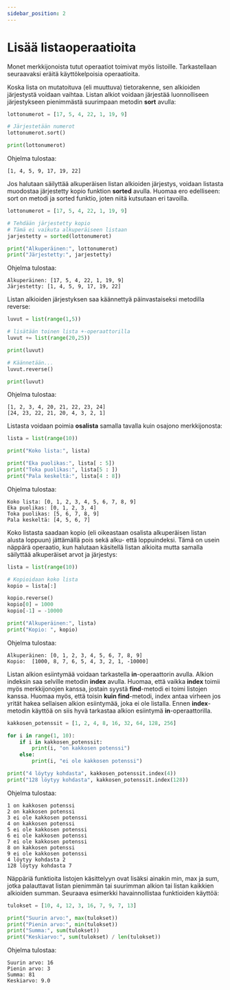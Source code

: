 ```yaml
---
sidebar_position: 2
---
```


# Lisää listaoperaatioita

Monet merkkijonoista tutut operaatiot toimivat myös listoille. Tarkastellaan seuraavaksi eräitä käyttökelpoisia operaatioita.

Koska lista on mutatoituva (eli muuttuva) tietorakenne, sen alkioiden järjestystä voidaan vaihtaa. Listan alkiot voidaan järjestää luonnolliseen järjestykseen pienimmästä suurimpaan metodin **sort** avulla:

```python 
lottonumerot = [17, 5, 4, 22, 1, 19, 9]

# Järjestetään numerot
lottonumerot.sort()

print(lottonumerot)
 ```

Ohjelma tulostaa:
``` 
[1, 4, 5, 9, 17, 19, 22]
 ```

Jos halutaan säilyttää alkuperäisen listan alkioiden järjestys, voidaan listasta muodostaa järjestetty kopio funktion **sorted** avulla. Huomaa ero edelliseen: sort on metodi ja sorted funktio, joten niitä kutsutaan eri tavoilla.

```python 
lottonumerot = [17, 5, 4, 22, 1, 19, 9]

# Tehdään järjestetty kopio
# Tämä ei vaikuta alkuperäiseen listaan
jarjestetty = sorted(lottonumerot)

print("Alkuperäinen:", lottonumerot)
print("Järjestetty:", jarjestetty)
 ```

Ohjelma tulostaa:
```
Alkuperäinen: [17, 5, 4, 22, 1, 19, 9]
Järjestetty: [1, 4, 5, 9, 17, 19, 22]
 ```

Listan alkioiden järjestyksen saa käännettyä päinvastaiseksi metodilla reverse:

```python 
luvut = list(range(1,5))

# lisätään toinen lista +-operaattorilla
luvut += list(range(20,25))

print(luvut)

# Käännetään...
luvut.reverse()

print(luvut)
 ```

Ohjelma tulostaa:
```
[1, 2, 3, 4, 20, 21, 22, 23, 24]
[24, 23, 22, 21, 20, 4, 3, 2, 1]
 ```

Listasta voidaan poimia **osalista** samalla tavalla kuin osajono merkkijonosta:

```python 
lista = list(range(10))

print("Koko lista:", lista)

print("Eka puolikas:", lista[ : 5])
print("Toka puolikas:", lista[5 : ])
print("Pala keskeltä:", lista[4 : 8])
 ```

Ohjelma tulostaa:
``` 
Koko lista: [0, 1, 2, 3, 4, 5, 6, 7, 8, 9]
Eka puolikas: [0, 1, 2, 3, 4]
Toka puolikas: [5, 6, 7, 8, 9]
Pala keskeltä: [4, 5, 6, 7]
 ```

Koko listasta saadaan kopio (eli oikeastaan osalista alkuperäisen listan alusta loppuun) jättämällä pois sekä alku- että loppuindeksi. Tämä on usein näppärä operaatio, kun halutaan käsitellä listan alkioita mutta samalla säilyttää alkuperäiset arvot ja järjestys:

```python 
lista = list(range(10))

# Kopioidaan koko lista
kopio = lista[:]

kopio.reverse()
kopio[0] = 1000
kopio[-1] = -10000

print("Alkuperäinen:", lista)
print("Kopio: ", kopio)
 ```

Ohjelma tulostaa:
``` 
Alkuperäinen: [0, 1, 2, 3, 4, 5, 6, 7, 8, 9]
Kopio:  [1000, 8, 7, 6, 5, 4, 3, 2, 1, -10000]
 ```

Listan alkion esiintymää voidaan tarkastella **in**-operaattorin avulla. Alkion indeksin saa selville metodin **index** avulla. Huomaa, että vaikka **index** toimii myös merkkijonojen kanssa, jostain syystä **find**-metodi ei toimi listojen kanssa. Huomaa myös, että toisin **kuin find**-metodi, index antaa virheen jos yrität hakea sellaisen alkion esiintymää, joka ei ole listalla. Ennen **index**-metodin käyttöä on siis hyvä tarkastaa alkion esiintymä **in**-operaattorilla.

```python 
kakkosen_potenssit = [1, 2, 4, 8, 16, 32, 64, 128, 256]

for i in range(1, 10):
    if i in kakkosen_potenssit:
        print(i, "on kakkosen potenssi")
    else:
        print(i, "ei ole kakkosen potenssi")

print("4 löytyy kohdasta", kakkosen_potenssit.index(4))
print("128 löytyy kohdasta", kakkosen_potenssit.index(128))
 ```

Ohjelma tulostaa:
``` 
1 on kakkosen potenssi
2 on kakkosen potenssi
3 ei ole kakkosen potenssi
4 on kakkosen potenssi
5 ei ole kakkosen potenssi
6 ei ole kakkosen potenssi
7 ei ole kakkosen potenssi
8 on kakkosen potenssi
9 ei ole kakkosen potenssi
4 löytyy kohdasta 2
128 löytyy kohdasta 7
 ```

Näppäriä funktioita listojen käsittelyyn ovat lisäksi ainakin min, max ja sum, jotka palauttavat listan pienimmän tai suurimman alkion tai listan kaikkien alkioiden summan. Seuraava esimerkki havainnollistaa funktioiden käyttöä:

```python 
tulokset = [10, 4, 12, 3, 16, 7, 9, 7, 13]

print("Suurin arvo:", max(tulokset))
print("Pienin arvo:", min(tulokset))
print("Summa:", sum(tulokset))
print("Keskiarvo:", sum(tulokset) / len(tulokset))
 ```

Ohjelma tulostaa:
``` 
Suurin arvo: 16
Pienin arvo: 3
Summa: 81
Keskiarvo: 9.0
 ```